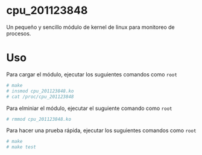 # cpu_201123848

Un pequeño y sencillo módulo de kernel de linux para monitoreo de procesos.

# Uso

Para cargar el módulo, ejecutar los suguientes comandos como `root`

```sh
# make
# insmod cpu_201123848.ko
# cat /proc/cpu_201123848
```

Para elminiar el módulo, ejecutar el suguiente comando como `root`

```sh
# rmmod cpu_201123848.ko
```

Para hacer una prueba rápida, ejecutar los suguientes comandos como `root`

```sh
# make
# make test
```

